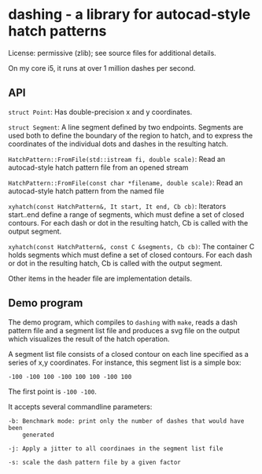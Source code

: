 # dashing - a library for autocad-style hatch patterns

License: permissive (zlib); see source files for additional details.

On my core i5, it runs at over 1 million dashes per second.

## API

`struct Point`:
    Has double-precision x and y coordinates.

`struct Segment`:
    A line segment defined by two endpoints.  Segments are used both to
    define the boundary of the region to hatch, and to express the
    coordinates of the individual dots and dashes in the resulting hatch.

`HatchPattern::FromFile(std::istream fi, double scale)`:
    Read an autocad-style hatch pattern file from an opened stream

`HatchPattern::FromFile(const char *filename, double scale)`:
    Read an autocad-style hatch pattern from the named file

`xyhatch(const HatchPattern&, It start, It end, Cb cb)`:
    Iterators start..end define a range of segments, which must define a
    set of closed contours.  For each dash or dot in the resulting hatch, Cb
    is called with the output segment.

`xyhatch(const HatchPattern&, const C &segments, Cb cb)`:
    The container C holds segments which must define a set of closed
    contours.  For each dash or dot in the resulting hatch, Cb is called
    with the output segment.

Other items in the header file are implementation details.

## Demo program

The demo program, which compiles to `dashing` with `make`, reads a dash
pattern file and a segment list file and produces a svg file on the output
which visualizes the result of the hatch operation.

A segment list file consists of a closed contour on each line specified as a series of x,y coordinates.  For instance, this segment list is a simple box:
```
-100 -100 100 -100 100 100 -100 100
```
The first point is `-100 -100`.

It accepts several commandline parameters:

    -b: Benchmark mode: print only the number of dashes that would have been
        generated

    -j: Apply a jitter to all coordinaes in the segment list file

    -s: scale the dash pattern file by a given factor
